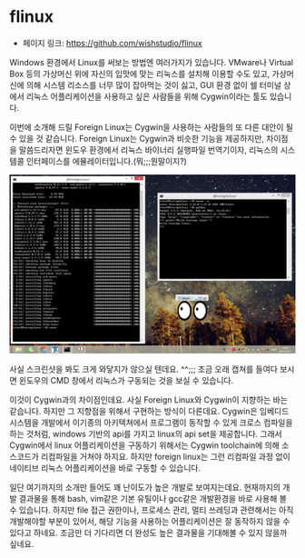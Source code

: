 # flinux

- 페이지 링크: https://github.com/wishstudio/flinux

Windows 환경에서 Linux를 써보는 방법엔 여러가지가 있습니다. VMware나 Virtual Box 등의 가상머신 위에 자신의 입맛에 맞는 리눅스를 설치해 이용할 수도 있고, 가상머신에 의해 시스템 리소스를 너무 많이 잡아먹는 것이 싫고, GUI 환경 없이 쉘 터미널 상에서 리눅스 어플리케이션을 사용하고 싶은 사람들을 위해 Cygwin이라는 툴도 있습니다. 

이번에 소개해 드릴 Foreign Linux는 Cygwin을 사용하는 사람들의 또 다른 대안이 될 수 있을 것 같습니다. Foreign Linux는 Cygwin과 비슷한 기능을 제공하지만, 차이점을 말씀드리자면 윈도우 환경에서 리눅스 바이너리 실행파일 번역기이자, 리눅스의 시스템콜 인터페이스를 에뮬레이터입니다.(뭐;;;뭔말이지?)

![이미지](../img/007-13.png)

사실 스크린샷을 봐도 크게 와닿지가 않으실 텐데요. ^^;;; 조금 오래 캡쳐를 들여다 보시면 윈도우의 CMD 창에서 리눅스가 구동되는 것을 보실 수 있습니다.

이것이 Cygwin과의 차이점인데요. 사실 Foreign Linux와 Cygwin이 지향하는 바는 같습니다. 하지만 그 지향점을 위해서 구현하는 방식이 다른데요. Cygwin은 임베디드 시스템을 개발에서 이기종의 아키텍쳐에서 프로그램이 동작할 수 있게 크로스 컴파일을 하는 것처럼, windows 기반의 api를 가지고 linux의 api set을 제공합니다. 그래서 Cygwin에서 linux 어플리케이션을 구동하기 위해서는 Cygwin toolchain에 의해 소스코드가 리컴파일을 거쳐야 하지요. 하지만 foreign linux는 그런 리컴파일 과정 없이 네이티브 리눅스 어플리케이션을 바로 구동할 수 있습니다.

일단 여기까지의 소개만 들어도 꽤 난이도가 높은 개발로 보여지는데요. 현재까지의 개발 결과물을 통해 bash, vim같은 기본 유틸이나 gcc같은 개발환경을 바로 사용해 볼 수 있습니다. 하지만 file 접근 권한이나, 프로세스 관리, 멀티 쓰레딩과 관련해서는 아직 개발해야할 부분이 있어서, 해당 기능을 사용하는 어플리케이션은 잘 동작하지 않을 수 있다고 하네요. 조금만 더 기다리면 더 완성도 높은 결과물을 기대해볼 수 있지 않을까 싶네요. 
